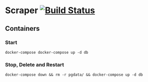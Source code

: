 # Scraper [![Build Status](https://travis-ci.com/doerfli/scraper.svg?branch=master)](https://travis-ci.com/doerfli/scraper)

## Containers

### Start 

```
docker-compose docker-compose up -d db
```

### Stop, Delete and Restart 

```
docker-compose down && rm -r pgdata/ && docker-compose up -d db
```
